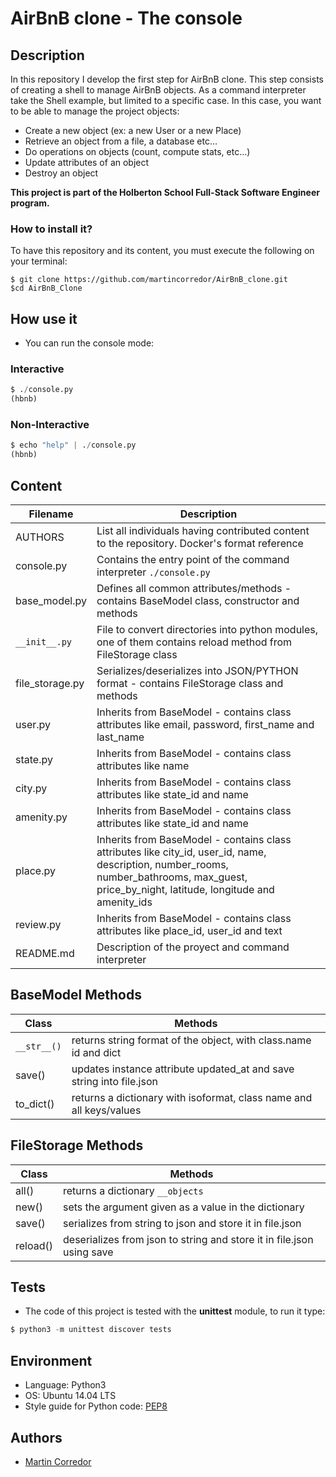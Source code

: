 # AirBnB clone - The console

## Description
In this repository I develop the first step for AirBnB clone.
This step consists of creating a shell to manage AirBnB objects. As a command interpreter take the Shell example, but limited to a specific case. In this case, you want to be able to manage the project objects:

* Create a new object (ex: a new User or a new Place)
* Retrieve an object from a file, a database etc…
* Do operations on objects (count, compute stats, etc…)
* Update attributes of an object
* Destroy an object

**This project is part of the Holberton School Full-Stack Software Engineer program.**

### How to install it?
To have this repository and its content, you must execute the following on your terminal:
~~~
$ git clone https://github.com/martincorredor/AirBnB_clone.git
$cd AirBnB_Clone
~~~
## How use it
- You can run the console mode:
### Interactive
```python
$ ./console.py
(hbnb)
```
### Non-Interactive
```python
$ echo "help" | ./console.py
(hbnb)
```

## Content
| Filename | Description |
| ---- | ---- |
| AUTHORS | List all individuals having contributed content to the repository. Docker's format reference |
| console.py | Contains the entry point of the command interpreter `./console.py`|
| base_model.py | Defines all common attributes/methods - contains BaseModel class, constructor and methods |
| `__init__.py` | File to convert directories into python modules, one of them contains reload method from FileStorage class |
| file_storage.py | Serializes/deserializes into JSON/PYTHON format - contains FileStorage class and methods |
| user.py | Inherits from BaseModel - contains class attributes like email, password, first_name and last_name |
| state.py | Inherits from BaseModel - contains class attributes like name |
| city.py | Inherits from BaseModel - contains class attributes like state_id and name |
| amenity.py | Inherits from BaseModel - contains class attributes like state_id and name |
| place.py | Inherits from BaseModel - contains class attributes like city_id, user_id, name, description, number_rooms, number_bathrooms, max_guest, price_by_night, latitude, longitude and amenity_ids |
| review.py | Inherits from BaseModel - contains class attributes like place_id, user_id and text |
| README.md | Description of the proyect and command interpreter |

## BaseModel Methods
| Class | Methods |
| ---- | ---- |
| `__str__()` | returns string format of the object, with class.name id and dict |
| save() | updates instance attribute updated_at and save string into file.json |
| to_dict() | returns a dictionary with isoformat, class name and all keys/values |

## FileStorage Methods
| Class | Methods |
| ---- | ---- |
| all() | returns a dictionary `__objects` |
| new() | sets the argument given as a value in the dictionary |
| save() | serializes from string to json and store it in file.json |
| reload() | deserializes from json to string and store it in file.json using save |

## Tests
- The code of this project is tested with the **unittest** module, to run it type:
```python
$ python3 -m unittest discover tests
```
## Environment
* Language: Python3
* OS: Ubuntu 14.04 LTS
* Style guide for Python code: [PEP8](https://www.python.org/dev/peps/pep-0008/)

## Authors
* [Martin Corredor](https://twitter.com/Richi_Corredor)
